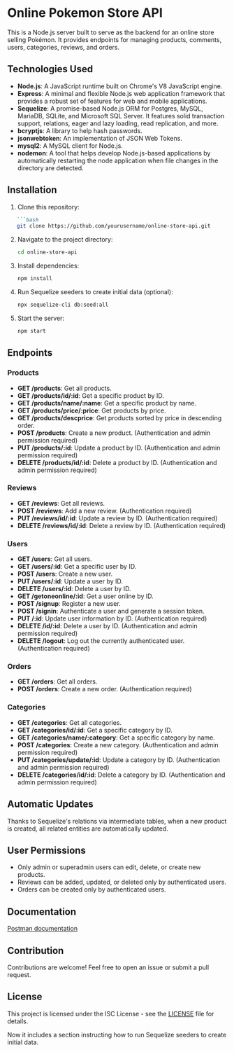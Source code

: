 # Online Pokemon Store API

This is a Node.js server built to serve as the backend for an online store selling Pokémon. It provides endpoints for managing products, comments, users, categories, reviews, and orders.

## Technologies Used

- **Node.js**: A JavaScript runtime built on Chrome's V8 JavaScript engine.
- **Express**: A minimal and flexible Node.js web application framework that provides a robust set of features for web and mobile applications.
- **Sequelize**: A promise-based Node.js ORM for Postgres, MySQL, MariaDB, SQLite, and Microsoft SQL Server. It features solid transaction support, relations, eager and lazy loading, read replication, and more.
- **bcryptjs**: A library to help hash passwords.
- **jsonwebtoken**: An implementation of JSON Web Tokens.
- **mysql2**: A MySQL client for Node.js.
- **nodemon**: A tool that helps develop Node.js-based applications by automatically restarting the node application when file changes in the directory are detected.

## Installation

1. Clone this repository:
```markdown
   ```bash
   git clone https://github.com/yourusername/online-store-api.git
   ```

2. Navigate to the project directory:
   ```bash
   cd online-store-api
   ```

3. Install dependencies:
   ```bash
   npm install
   ```

4. Run Sequelize seeders to create initial data (optional):
   ```bash
   npx sequelize-cli db:seed:all
   ```

5. Start the server:
   ```bash
   npm start
   ```

## Endpoints

### Products

- **GET /products**: Get all products.
- **GET /products/id/:id**: Get a specific product by ID.
- **GET /products/name/:name**: Get a specific product by name.
- **GET /products/price/:price**: Get products by price.
- **GET /products/descprice**: Get products sorted by price in descending order.
- **POST /products**: Create a new product. (Authentication and admin permission required)
- **PUT /products/:id**: Update a product by ID. (Authentication and admin permission required)
- **DELETE /products/id/:id**: Delete a product by ID. (Authentication and admin permission required)

### Reviews

- **GET /reviews**: Get all reviews.
- **POST /reviews**: Add a new review. (Authentication required)
- **PUT /reviews/id/:id**: Update a review by ID. (Authentication required)
- **DELETE /reviews/id/:id**: Delete a review by ID. (Authentication required)

### Users

- **GET /users**: Get all users.
- **GET /users/:id**: Get a specific user by ID.
- **POST /users**: Create a new user.
- **PUT /users/:id**: Update a user by ID.
- **DELETE /users/:id**: Delete a user by ID.
- **GET /getoneonline/:id**: Get a user online by ID.
- **POST /signup**: Register a new user.
- **POST /signin**: Authenticate a user and generate a session token.
- **PUT /:id**: Update user information by ID. (Authentication required)
- **DELETE /id/:id**: Delete a user by ID. (Authentication and admin permission required)
- **DELETE /logout**: Log out the currently authenticated user. (Authentication required)

### Orders

- **GET /orders**: Get all orders.
- **POST /orders**: Create a new order. (Authentication required)

### Categories

- **GET /categories**: Get all categories.
- **GET /categories/id/:id**: Get a specific category by ID.
- **GET /categories/name/:category**: Get a specific category by name.
- **POST /categories**: Create a new category. (Authentication and admin permission required)
- **PUT /categories/update/:id**: Update a category by ID. (Authentication and admin permission required)
- **DELETE /categories/id/:id**: Delete a category by ID. (Authentication and admin permission required)

## Automatic Updates

Thanks to Sequelize's relations via intermediate tables, when a new product is created, all related entities are automatically updated.

## User Permissions

- Only admin or superadmin users can edit, delete, or create new products.
- Reviews can be added, updated, or deleted only by authenticated users.
- Orders can be created only by authenticated users.

## Documentation

[Postman documentation](https://documenter.getpostman.com/view/34523030/2sA3JJ93Xn)

## Contribution

Contributions are welcome! Feel free to open an issue or submit a pull request.

## License

This project is licensed under the ISC License - see the [LICENSE](LICENSE) file for details.

Now it includes a section instructing how to run Sequelize seeders to create initial data.

```

